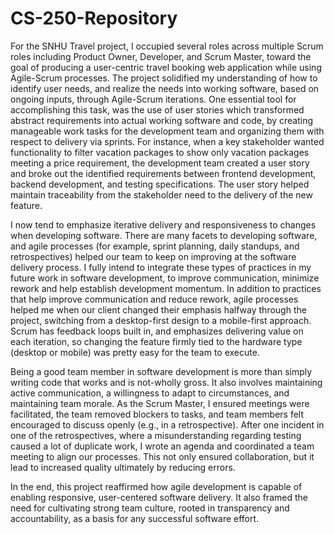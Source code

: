 # CS-250-Repository

For the SNHU Travel project, I occupied several roles across multiple Scrum roles including Product Owner, Developer, and Scrum Master, toward the goal of producing a user-centric travel booking web application while using Agile-Scrum processes. The project solidified my understanding of how to identify user needs, and realize the needs into working software, based on ongoing inputs, through Agile-Scrum iterations. One essential tool for accomplishing this task, was the use of user stories which transformed abstract requirements into actual working software and code, by creating manageable work tasks for the development team and organizing them with respect to delivery via sprints. For instance, when a key stakeholder wanted functionality to filter vacation packages to show only vacation packages meeting a price requirement, the development team created a user story and broke out the identified requirements between frontend development, backend development, and testing specifications. The user story helped maintain traceability from the stakeholder need to the delivery of the new feature.

I now tend to emphasize iterative delivery and responsiveness to changes when developing software. There are many facets to developing software, and agile processes (for example, sprint planning, daily standups, and retrospectives) helped our team to keep on improving at the software delivery process. I fully intend to integrate these types of practices in my future work in software development, to improve communication, minimize rework and help establish development momentum. In addition to practices that help improve communication and reduce rework, agile processes helped me when our client changed their emphasis halfway through the project, switching from a desktop-first design to a mobile-first approach. Scrum has feedback loops built in, and emphasizes delivering value on each iteration, so changing the feature firmly tied to the hardware type (desktop or mobile) was pretty easy for the team to execute.


Being a good team member in software development is more than simply writing code that works and is not-wholly gross. It also involves maintaining active communication, a willingness to adapt to circumstances, and maintaining team morale. As the Scrum Master, I ensured meetings were facilitated, the team removed blockers to tasks, and team members felt encouraged to discuss openly (e.g., in a retrospective). After one incident in one of the retrospectives, where a misunderstanding regarding testing caused a lot of duplicate work, I wrote an agenda and coordinated a team meeting to align our processes. This not only ensured collaboration, but it lead to increased quality ultimately by reducing errors.


In the end, this project reaffirmed how agile development is capable of enabling responsive, user-centered software delivery. It also framed the need for cultivating strong team culture, rooted in transparency and accountability, as a basis for any successful software effort.

